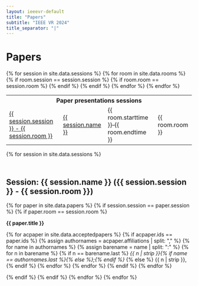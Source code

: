 ```yaml
---
layout: ieeevr-default
title: "Papers"
subtitle: "IEEE VR 2024"
title_separator: "|"
---
```

<h1>Papers</h1>
<div>
    <div>
        <div>
            <table class="styled-table">
                <tr>
                    <th colspan="4">Paper presentations sessions</th>
                </tr>    
                {% for session in site.data.sessions %}
                    <tr>
                        <td class="medLarge"><a href="#{{ session.id }}">{{ session.session }} - {{ session.room }}</a></td>
                        <td class="medLarge"><a href="#{{ session.id }}">{{ session.name }}</a></td>
                        {% for room in site.data.rooms %} 
                            {% if room.session == session.session %}
                                {% if room.room == session.room %}
                                    <td class="medLarge">{{ room.starttime }}&#8209;{{ room.endtime }}</td>
                                    <td class="medLarge" class="text-nowrap">{{ room.room }}</td>
                                {% endif %}
                            {% endif %}
                        {% endfor %}
                    </tr>
                {% endfor %}
            </table>
        </div>
    <div>
</div>
<div>
    {% for session in site.data.sessions %}
            <h2 id="{{ session.id }}" class="pink" style="padding-top:25px;">Session: {{ session.name }} ({{ session.session }} - {{ session.room }})</h2>
            {% for paper in site.data.papers %}                 
                {% if session.session == paper.session %}
                    {% if paper.room == session.room %}         
                        <p class="medLarge" id="{{ paper.id }}" style="margin-bottom: 0.3em;">
                            <strong>{{ paper.title }}</strong>
                        </p>
                        <p class="font_70">
                        {% for acpaper in site.data.acceptedpapers %}    
                            {% if acpaper.ids == paper.ids  %} 
                                {% assign authornames = acpaper.affiliations | split: "," %}
                                {% for name in authornames %}
                                    {% assign barename = name | split: ":" %}
                                    {% for n in barename %}
                                        {% if n == barename.last %}
                                            <i>{{ n | strip }}{% if name == authornames.last %}{% else %};{% endif %}</i>
                                        {% else %}                            
                                            <span class="bold">{{ n | strip }},</span>
                                        {% endif %}
                                    {% endfor %} 
                                {% endfor %}
                            {% endif %}
                        {% endfor %}
                        </p>
                    {% endif %}
                {% endif %}
            {% endfor %}
    {% endfor %}
</div>
